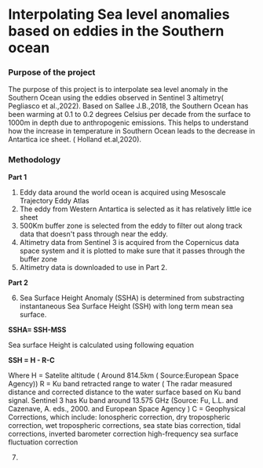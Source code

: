 # Interpolating Sea level anomalies based on eddies in the Southern ocean

### Purpose of the project
The purpose of this project is to interpolate sea level anomaly in the Southern Ocean using the eddies observed in Sentinel 3 altimetry( Pegliasco et al.,2022). Based on Sallee J.B.,2018, the Southern Ocean has been warming at 0.1 to 0.2 degrees Celsius per decade from the surface to 1000m in depth due to anthropogenic emissions. This helps to understand how the increase in temperature in Southern Ocean leads to the decrease in Antartica ice sheet. ( Holland et.al,2020).

### Methodology
**Part 1**
1. Eddy data around the world ocean is acquired using Mesoscale Trajectory Eddy Atlas
2. The eddy from Western Antartica is selected as it has relatively little ice sheet
3. 500Km buffer zone is selected from the eddy to filter out along track data that doesn't pass through near the eddy. 
4. Altimetry data from Sentinel 3 is acquired from the Copernicus data space system and it is plotted to make sure that it passes through the buffer zone
5. Altimetry data is downloaded to use in Part 2.
   
**Part 2**

6. Sea Surface Height Anomaly (SSHA)  is determined from substracting instantaneous Sea Surface Height (SSH) with long term mean sea surface.
   
**SSHA= SSH-MSS**

Sea surface Height is calculated using following equation

**SSH = H - R-C**

Where
H = Satelite altitude ( Around 814.5km  ( Source:European Space Agency))
R = Ku band retracted range to water ( The radar measured distance and corrected distance to the water surface based on Ku band signal. Sentinel 3 has Ku band around 13.575 GHz (Source: Fu, L.L. and Cazenave, A. eds., 2000. and European Space Agency )
C = Geophysical Corrections, which include: Ionospheric correction, dry tropospheric correction, wet tropospheric corrections, sea state bias correction, tidal corrections, inverted barometer correction high-frequency sea surface fluctuation correction


7. 
